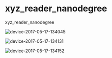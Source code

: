 # xyz_reader_nanodegree
xyz_reader_nanodegree

![device-2017-05-17-134045](https://cloud.githubusercontent.com/assets/20879706/26152309/bab9886a-3b06-11e7-8bb0-2b32f7e67570.png)

![device-2017-05-17-134131](https://cloud.githubusercontent.com/assets/20879706/26152481/68212b7a-3b07-11e7-826a-0040a8c8e1c2.png)

![device-2017-05-17-134152](https://cloud.githubusercontent.com/assets/20879706/26152503/7b60376c-3b07-11e7-9ebc-4284662c3d59.png)
